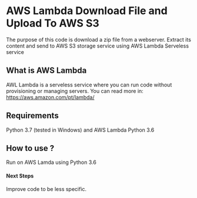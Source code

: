 # AWS Lambda Download File and Upload To AWS S3
The purpose of this code is download a zip file from a webserver.
Extract its content and send to AWS S3 storage service using AWS Lambda Serveless service

## What is AWS Lambda
AWL Lambda is a serveless service where you can run code without provisioning or managing servers.
You can read more in: https://aws.amazon.com/pt/lambda/

## Requirements
Python 3.7 (tested in Windows) and AWS Lambda Python 3.6


## How to use ?
Run on AWS Lamda using Python 3.6

#### Next Steps
Improve code to be less specific.